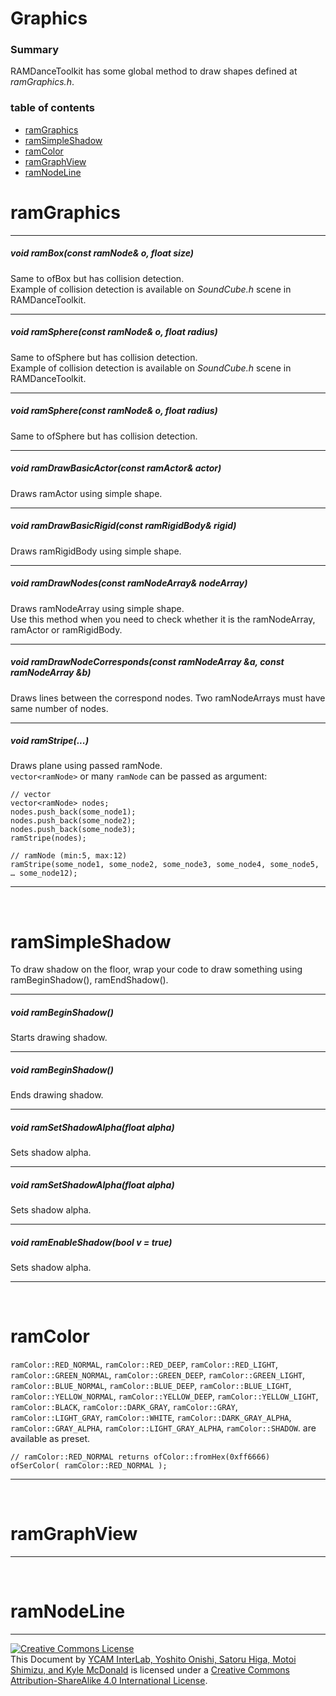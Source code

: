 # Graphics

### Summary

RAMDanceToolkit has some global method to draw shapes defined at _ramGraphics.h_.

### table of contents

- [ramGraphics](#wiki-ramGraphics)
- [ramSimpleShadow](#wiki-ramSimpleShadow)
- [ramColor](#wiki-ramColor)
- [ramGraphView](#wiki-ramGraphView)
- [ramNodeLine](#wiki-ramNodeLine)



<h1 id="wiki-ramGraphics">ramGraphics</h1>

---

##### void ramBox(const ramNode& o, float size)

Same to ofBox but has collision detection.  
Example of collision detection is available on _SoundCube.h_ scene in RAMDanceToolkit.

---

##### void ramSphere(const ramNode& o, float radius)

Same to ofSphere but has collision detection.  
Example of collision detection is available on _SoundCube.h_ scene in RAMDanceToolkit.

---

##### void ramSphere(const ramNode& o, float radius)

Same to ofSphere but has collision detection.

---

##### void ramDrawBasicActor(const ramActor& actor)

Draws ramActor using simple shape.

---

##### void ramDrawBasicRigid(const ramRigidBody& rigid)

Draws ramRigidBody using simple shape.

----

##### void ramDrawNodes(const ramNodeArray& nodeArray)

Draws ramNodeArray using simple shape.  
Use this method when you need to check whether it is the ramNodeArray, ramActor or ramRigidBody.

----

##### void ramDrawNodeCorresponds(const ramNodeArray &a, const ramNodeArray &b)

Draws lines between the correspond nodes. Two ramNodeArrays must have same number of nodes.

----

##### void ramStripe(...)

Draws plane using passed ramNode.  
`vector<ramNode>` or many `ramNode` can be passed as argument:
	
	// vector
	vector<ramNode> nodes;
	nodes.push_back(some_node1);
	nodes.push_back(some_node2);
	nodes.push_back(some_node3);
	ramStripe(nodes);
	
	// ramNode (min:5, max:12)
	ramStripe(some_node1, some_node2, some_node3, some_node4, some_node5, … some_node12);


---

<br>


<h1 id="wiki-ramSimpleShadow">ramSimpleShadow</h1>

To draw shadow on the floor, wrap your code to draw something using ramBeginShadow(), ramEndShadow().

---

##### void ramBeginShadow()

Starts drawing shadow.

---

##### void ramBeginShadow()

Ends drawing shadow.

---

##### void ramSetShadowAlpha(float alpha)

Sets shadow alpha.

---

##### void ramSetShadowAlpha(float alpha)

Sets shadow alpha.

---

##### void ramEnableShadow(bool v = true)

Sets shadow alpha.



---

<br>


<h1 id="wiki-ramColor">ramColor</h1>


`ramColor::RED_NORMAL`,
`ramColor::RED_DEEP`,
`ramColor::RED_LIGHT`,
`ramColor::GREEN_NORMAL`,
`ramColor::GREEN_DEEP`,
`ramColor::GREEN_LIGHT`,
`ramColor::BLUE_NORMAL`,
`ramColor::BLUE_DEEP`,
`ramColor::BLUE_LIGHT`,
`ramColor::YELLOW_NORMAL`,
`ramColor::YELLOW_DEEP`,
`ramColor::YELLOW_LIGHT`,
`ramColor::BLACK`,
`ramColor::DARK_GRAY`,
`ramColor::GRAY`,
`ramColor::LIGHT_GRAY`,
`ramColor::WHITE`,
`ramColor::DARK_GRAY_ALPHA`,
`ramColor::GRAY_ALPHA`,
`ramColor::LIGHT_GRAY_ALPHA`,
`ramColor::SHADOW`.
are available as preset. 
	
	// ramColor::RED_NORMAL returns ofColor::fromHex(0xff6666)
	ofSerColor( ramColor::RED_NORMAL );

---

<br>


<h1 id="wiki-ramGraphView">ramGraphView</h1>


---

<br>


<h1 id="wiki-ramNodeLine">ramNodeLine</h1>


<hr>
<a rel="license" href="http://creativecommons.org/licenses/by-sa/4.0/"><img alt="Creative Commons License" style="border-width:0" src="http://i.creativecommons.org/l/by-sa/4.0/80x15.png" /></a><br /><span xmlns:dct="http://purl.org/dc/terms/" property="dct:title">This Document</span> by <a xmlns:cc="http://creativecommons.org/ns#" href="http://interlab.ycam.jp/projects/ram" property="cc:attributionName" rel="cc:attributionURL">YCAM InterLab, Yoshito Onishi, Satoru Higa, Motoi Shimizu, and Kyle McDonald</a> is licensed under a <a rel="license" href="http://creativecommons.org/licenses/by-sa/4.0/">Creative Commons Attribution-ShareAlike 4.0 International License</a>.
